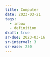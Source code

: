 ```yaml
---
title: Computer
date: 2023-03-21
tags:
  - inbox
  - definition
draft: true
sr-due: 2023-03-16
sr-interval: 3
sr-ease: 250
---
```

